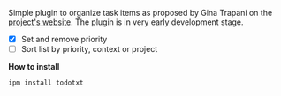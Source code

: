 Simple plugin to organize task items as proposed by Gina Trapani on the [project's website](http://todotxt.org). The plugin is in very early development stage.

* [x] Set and remove priority
* [ ] Sort list by priority, context or project

**How to install**
```
ipm install todotxt
```
